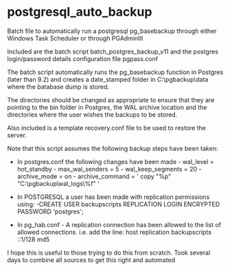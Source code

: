 # postgresql_auto_backup

Batch file to automatically run a postgresql pg_basebackup through either Windows Task Scheduler or through PGAdminIII

Included are the batch script batch_postgres_backup_v11 and the postgres login/password details configuration file pgpass.conf

The batch script automatically runs the pg_basebackup function in Postgres (later than 9.2) and creates a date_stamped folder in C:\pgbackup\data where the batabase dump is stored.

The directories should be changed as appropriate to ensure that they are pointing to the bin folder in Postgres, the WAL archive location and the directories where the user wishes the backups to be stored.

Also included is a template recovery.conf file to be used to restore the server.

Note that this script assumes the following backup steps have been taken:

 - In postgres.conf the following changes have been made
 		- wal_level = hot_standby
 		- max_wal_senders = 5
 		- wal_keep_segments = 20
		- archive_mode = on
		- archive_command = ' copy "%p" "C:\\pgbackup\\wal_logs\\%f"  '

 - In POSTGRESQL a user has been made with replication permissions using:
 		-CREATE USER backupscripts REPLICATION LOGIN ENCRYPTED PASSWORD 'postgres';

 - In pg_hab.conf
 		- A replication connection has been allowed to the list of allowed connections. i.e. add the line:
 		host 	replication 	backupscripts 	::1/128		md5


 I hope this is useful to those trying to do this from scratch. Took several days to combine all sources to get this right and automated